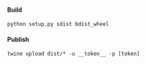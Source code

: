 #### Build

```
python setup.py sdist bdist_wheel
```

#### Publish

```
twine upload dist/* -u __token__ -p [token]                                                                                                        
```